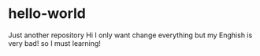 # hello-world
Just another repository
Hi I only want change everything 
but my Enghish is very bad!
so I must learning!
